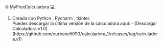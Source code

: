  :globe_with_meridians: MyFirstCalculadora :computer:
<ol>
<li>Creada con Python , Pycharm , tkinter.</li>
Puedes descargar la última versión de la calculadora aquí:
- [Descargar Calculadora v1.0](https://github.com/eurbano5090/calculadora_1/releases/tag/calculadora.v1)
